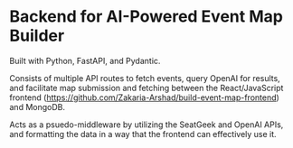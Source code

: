 # Backend for AI-Powered Event Map Builder

Built with Python, FastAPI, and Pydantic.

Consists of multiple API routes to fetch events, query OpenAI for results, and facilitate map submission and fetching between the React/JavaScript frontend (https://github.com/Zakaria-Arshad/build-event-map-frontend) and MongoDB.

Acts as a psuedo-middleware by utilizing the SeatGeek and OpenAI APIs, and formatting the data in a way that the frontend can effectively use it.

